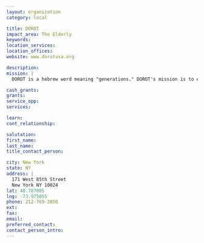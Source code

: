 ```yaml
---
layout: organization
category: local

title: DOROT
impact_area: The Elderly
keywords: 
location_services: 
location_offices: 
website: www.dorotusa.org

description: 
mission: |
  DOROT is a hebrew word meaning "generations." DOROT's mission is to enhance the lives of Jewish and other elderly in the Greater New York City Metropolitan area through a dynamic partnership of volunteers, professionals, and elders; to foster mutually beneficial interaction between the generations; and to provide education, guidance and leadership in developing volunteer-based programs for the elderly nationally and internationally. 

cash_grants: 
grants: 
service_opp: 
services: 

learn: 
cont_relationship: 

salutation: 
first_name: 
last_name: 
title_contact_person: 

city: New York
state: NY
address: |
  171 West 85th Street     
  New York NY 10024
lat: 40.787005
lng: -73.975055
phone: 212-769-2850
ext: 
fax: 
email: 
preferred_contact: 
contact_person_intro: 
---
```

